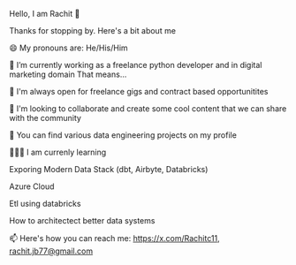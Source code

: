 Hello, I am Rachit 👋

Thanks for stopping by. Here's a bit about me

😄 My pronouns are: He/His/Him

🔭 I’m currently working as a freelance python developer and in digital marketing domain  That means...

👯 I'm always open for freelance gigs and contract based opportunitites

💬 I'm looking to collaborate and create some cool content that we can share with the community

🤘 You can find various data engineering projects on my profile

🧑🏻‍🏫 I am currenly learning


Exporing Modern Data Stack (dbt, Airbyte, Databricks)

Azure Cloud 

Etl using databricks

How to architectect better data systems

📫 Here's how you can reach me: https://x.com/Rachitc11, rachit.jb77@gmail.com


